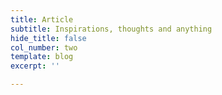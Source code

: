 ```yaml
---
title: Article
subtitle: Inspirations, thoughts and anything
hide_title: false
col_number: two
template: blog
excerpt: ''

---
```

